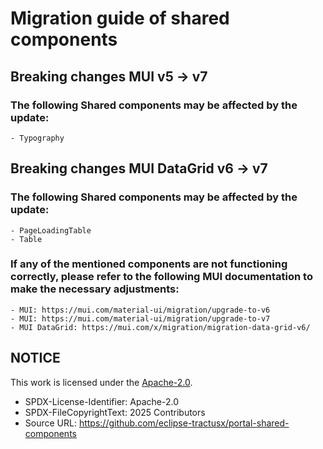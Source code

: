 # Migration guide of shared components

## Breaking changes MUI v5 -> v7

### The following Shared components may be affected by the update:

    - Typography

## Breaking changes MUI DataGrid v6 -> v7

### The following Shared components may be affected by the update:

    - PageLoadingTable
    - Table

### If any of the mentioned components are not functioning correctly, please refer to the following MUI documentation to make the necessary adjustments:

    - MUI: https://mui.com/material-ui/migration/upgrade-to-v6
    - MUI: https://mui.com/material-ui/migration/upgrade-to-v7
    - MUI DataGrid: https://mui.com/x/migration/migration-data-grid-v6/

## NOTICE

This work is licensed under the [Apache-2.0](https://www.apache.org/licenses/LICENSE-2.0).

- SPDX-License-Identifier: Apache-2.0
- SPDX-FileCopyrightText: 2025 Contributors
- Source URL: https://github.com/eclipse-tractusx/portal-shared-components
